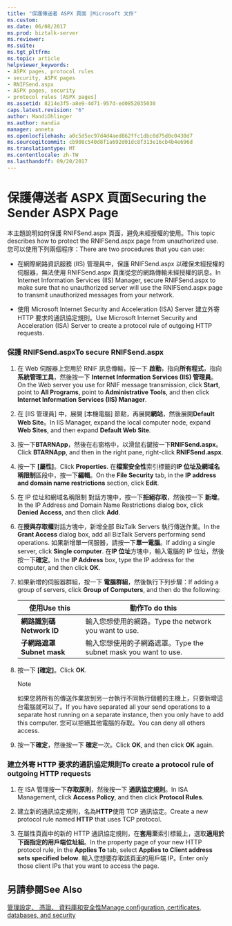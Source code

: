 ```yaml
---
title: "保護傳送者 ASPX 頁面 |Microsoft 文件"
ms.custom: 
ms.date: 06/08/2017
ms.prod: biztalk-server
ms.reviewer: 
ms.suite: 
ms.tgt_pltfrm: 
ms.topic: article
helpviewer_keywords:
- ASPX pages, protocol rules
- security, ASPX pages
- RNIFSend.aspx
- ASPX pages, security
- protocol rules [ASPX pages]
ms.assetid: 8214e3f5-a8e9-4d71-957d-ed0852035030
caps.latest.revision: "6"
author: MandiOhlinger
ms.author: mandia
manager: anneta
ms.openlocfilehash: a0c5d5ec97d4d4aed862ffc1dbc0d75d0c0430d7
ms.sourcegitcommit: cb908c540d8f1a692d01dc8f313e16cb4b4e696d
ms.translationtype: MT
ms.contentlocale: zh-TW
ms.lasthandoff: 09/20/2017
---
```

# <a name="securing-the-sender-aspx-page"></a><span data-ttu-id="e0f9e-102">保護傳送者 ASPX 頁面</span><span class="sxs-lookup"><span data-stu-id="e0f9e-102">Securing the Sender ASPX Page</span></span>
<span data-ttu-id="e0f9e-103">本主題說明如何保護 RNIFSend.aspx 頁面，避免未經授權的使用。</span><span class="sxs-lookup"><span data-stu-id="e0f9e-103">This topic describes how to protect the RNIFSend.aspx page from unauthorized use.</span></span> <span data-ttu-id="e0f9e-104">您可以使用下列兩個程序：</span><span class="sxs-lookup"><span data-stu-id="e0f9e-104">There are two procedures that you can use:</span></span>  
  
-   <span data-ttu-id="e0f9e-105">在網際網路資訊服務 (IIS) 管理員中，保護 RNIFSend.aspx 以確保未經授權的伺服器，無法使用 RNIFSend.aspx 頁面從您的網路傳輸未經授權的訊息。</span><span class="sxs-lookup"><span data-stu-id="e0f9e-105">In Internet Information Services (IIS) Manager, secure RNIFSend.aspx to make sure that no unauthorized server will use the RNIFSend.aspx page to transmit unauthorized messages from your network.</span></span>  
  
-   <span data-ttu-id="e0f9e-106">使用 Microsoft Internet Security and Acceleration (ISA) Server 建立外寄 HTTP 要求的通訊協定規則。</span><span class="sxs-lookup"><span data-stu-id="e0f9e-106">Use Microsoft Internet Security and Acceleration (ISA) Server to create a protocol rule of outgoing HTTP requests.</span></span>  
  
### <a name="to-secure-rnifsendaspx"></a><span data-ttu-id="e0f9e-107">保護 RNIFSend.aspx</span><span class="sxs-lookup"><span data-stu-id="e0f9e-107">To secure RNIFSend.aspx</span></span>  
  
1.  <span data-ttu-id="e0f9e-108">在 Web 伺服器上您用於 RNIF 訊息傳輸，按一下 **啟動**，指向**所有程式**，指向 **系統管理工具**，然後按一下  **Internet Information Services (IIS) 管理員**。</span><span class="sxs-lookup"><span data-stu-id="e0f9e-108">On the Web server you use for RNIF message transmission, click **Start**, point to **All Programs**, point to **Administrative Tools**, and then click **Internet Information Services (IIS) Manager**.</span></span>  
  
2.  <span data-ttu-id="e0f9e-109">在 [IIS 管理員] 中，展開 [本機電腦] 節點，再展開**網站**，然後展開**Default Web Site**。</span><span class="sxs-lookup"><span data-stu-id="e0f9e-109">In IIS Manager, expand the local computer node, expand **Web Sites**, and then expand **Default Web Site**.</span></span>  
  
3.  <span data-ttu-id="e0f9e-110">按一下**BTARNApp**，然後在右窗格中，以滑鼠右鍵按一下**RNIFSend.aspx**。</span><span class="sxs-lookup"><span data-stu-id="e0f9e-110">Click **BTARNApp**, and then in the right pane, right-click **RNIFSend.aspx**.</span></span>  
  
4.  <span data-ttu-id="e0f9e-111">按一下 **[屬性]**。</span><span class="sxs-lookup"><span data-stu-id="e0f9e-111">Click **Properties**.</span></span> <span data-ttu-id="e0f9e-112">在**檔案安全性**索引標籤的**IP 位址及網域名稱限制**區段中，按一下**編輯**。</span><span class="sxs-lookup"><span data-stu-id="e0f9e-112">On the **File Security** tab, in the **IP address and domain name restrictions** section, click **Edit**.</span></span>  
  
5.  <span data-ttu-id="e0f9e-113">在 IP 位址和網域名稱限制 對話方塊中，按一下**拒絕存取**，然後按一下 **新增**。</span><span class="sxs-lookup"><span data-stu-id="e0f9e-113">In the IP Address and Domain Name Restrictions dialog box, click **Denied Access**, and then click **Add**.</span></span>  
  
6.  <span data-ttu-id="e0f9e-114">在**授與存取權**對話方塊中，新增全部 BizTalk Servers 執行傳送作業。</span><span class="sxs-lookup"><span data-stu-id="e0f9e-114">In the **Grant Access** dialog box, add all BizTalk Servers performing send operations.</span></span> <span data-ttu-id="e0f9e-115">如果新增單一伺服器，請按一下**單一電腦**。</span><span class="sxs-lookup"><span data-stu-id="e0f9e-115">If adding a single server, click **Single computer**.</span></span> <span data-ttu-id="e0f9e-116">在**IP 位址**方塊中，輸入電腦的 IP 位址，然後按一下**確定**。</span><span class="sxs-lookup"><span data-stu-id="e0f9e-116">In the **IP Address** box, type the IP address for the computer, and then click **OK**.</span></span>  
  
7.  <span data-ttu-id="e0f9e-117">如果新增的伺服器群組，按一下 **電腦群組**，然後執行下列步驟：</span><span class="sxs-lookup"><span data-stu-id="e0f9e-117">If adding a group of servers, click **Group of Computers**, and then do the following:</span></span>  
  
    |<span data-ttu-id="e0f9e-118">使用</span><span class="sxs-lookup"><span data-stu-id="e0f9e-118">Use this</span></span>|<span data-ttu-id="e0f9e-119">動作</span><span class="sxs-lookup"><span data-stu-id="e0f9e-119">To do this</span></span>|  
    |--------------|----------------|  
    |<span data-ttu-id="e0f9e-120">**網路識別碼**</span><span class="sxs-lookup"><span data-stu-id="e0f9e-120">**Network ID**</span></span>|<span data-ttu-id="e0f9e-121">輸入您想使用的網路。</span><span class="sxs-lookup"><span data-stu-id="e0f9e-121">Type the network you want to use.</span></span>|  
    |<span data-ttu-id="e0f9e-122">**子網路遮罩**</span><span class="sxs-lookup"><span data-stu-id="e0f9e-122">**Subnet mask**</span></span>|<span data-ttu-id="e0f9e-123">輸入您想使用的子網路遮罩。</span><span class="sxs-lookup"><span data-stu-id="e0f9e-123">Type the subnet mask you want to use.</span></span>|  
  
8.  <span data-ttu-id="e0f9e-124">按一下 **[確定]**。</span><span class="sxs-lookup"><span data-stu-id="e0f9e-124">Click **OK**.</span></span>  
  
    > [!NOTE]
    >  <span data-ttu-id="e0f9e-125">如果您將所有的傳送作業放到另一台執行不同執行個體的主機上，只要新增這台電腦就可以了。</span><span class="sxs-lookup"><span data-stu-id="e0f9e-125">If you have separated all your send operations to a separate host running on a separate instance, then you only have to add this computer.</span></span> <span data-ttu-id="e0f9e-126">您可以拒絕其他電腦的存取。</span><span class="sxs-lookup"><span data-stu-id="e0f9e-126">You can deny all others access.</span></span>  
  
9. <span data-ttu-id="e0f9e-127">按一下**確定**，然後按一下 **確定**一次。</span><span class="sxs-lookup"><span data-stu-id="e0f9e-127">Click **OK**, and then click **OK** again.</span></span>  
  
### <a name="to-create-a-protocol-rule-of-outgoing-http-requests"></a><span data-ttu-id="e0f9e-128">建立外寄 HTTP 要求的通訊協定規則</span><span class="sxs-lookup"><span data-stu-id="e0f9e-128">To create a protocol rule of outgoing HTTP requests</span></span>  
  
1.  <span data-ttu-id="e0f9e-129">在 ISA 管理按一下**存取原則**，然後按一下 **通訊協定規則**。</span><span class="sxs-lookup"><span data-stu-id="e0f9e-129">In ISA Management, click **Access Policy**, and then click **Protocol Rules**.</span></span>  
  
2.  <span data-ttu-id="e0f9e-130">建立新的通訊協定規則，名為**HTTP**使用 TCP 通訊協定。</span><span class="sxs-lookup"><span data-stu-id="e0f9e-130">Create a new protocol rule named **HTTP** that uses TCP protocol.</span></span>  
  
3.  <span data-ttu-id="e0f9e-131">在屬性頁面中的新的 HTTP 通訊協定規則，在**套用至**索引標籤上，選取**適用於下面指定的用戶端位址組**。</span><span class="sxs-lookup"><span data-stu-id="e0f9e-131">In the property page of your new HTTP protocol rule, in the **Applies To** tab, select **Applies to Client address sets specified below**.</span></span> <span data-ttu-id="e0f9e-132">輸入您想要存取該頁面的用戶端 IP。</span><span class="sxs-lookup"><span data-stu-id="e0f9e-132">Enter only those client IPs that you want to access the page.</span></span>  
  
## <a name="see-also"></a><span data-ttu-id="e0f9e-133">另請參閱</span><span class="sxs-lookup"><span data-stu-id="e0f9e-133">See Also</span></span>  
 [<span data-ttu-id="e0f9e-134">管理設定、 憑證、 資料庫和安全性</span><span class="sxs-lookup"><span data-stu-id="e0f9e-134">Manage configuration, certificates, databases, and security</span></span>](manage-configuration-certificates-databases-security.md)